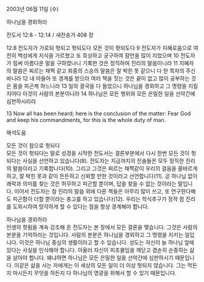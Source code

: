 2003년 06월 11일 (수)

하나님을 경외하라



전도서 12:8 - 12:14 / 새찬송가 408 장


12:8 전도자가 가로되 헛되고 헛되도다 모든 것이 헛되도다 
9 전도자가 지혜로움으로 여전히 백성에게 지식을 가르쳤고 또 묵상하고 궁구하여 잠언을 많이 지었으며 
10 전도자가 힘써 아름다운 말을 구하였나니 기록한 것은 정직하여 진리의 말씀이니라 
11 지혜자의 말씀은 찌르는 채찍 같고 회중의 스승의 말씀은 잘 박힌 못 같으니 다 한 목자의 주신 바니라 
12 내 아들아 또 경계를 받으라 여러 책을 짓는 것은 끝이 없고 많이 공부하는 것은 몸을 피곤케 하느니라 
13 일의 결국을 다 들었으니 하나님을 경외하고 그 명령을 지킬지어다 이것이 사람의 본분이니라 
14 하나님은 모든 행위와 모든 은밀한 일을 선악간에 심판하시리라

13 Now all has been heard; here is the conclusion of the matter: Fear God and keep his commandments, for this is the whole duty of man.

해석도움





모든 것이 참으로 헛되다   
모든 것이 헛되다는 말로 성경을 시작한 전도서는 결론부분에서 다시 한번 모든 것이 헛되다는 사실을 선언하고 있습니다(8). 
전도자는 지금까지의 진술들은 모두 정직한 진리의 말씀이라고 기록합니다(10). 그리고 그것은 찌르는 채찍같이 우리의 걸음을 올바르게 하고, 잘 박힌 못과 같이 든든하고 신뢰할 만한 것이라고 선언합니다(11). 곧 하나님 없이 쾌락과 의미를 찾는 것은 허무하고 피곤할 뿐이며, 답을 찾을 수 없는 것이라는 말입니다. 이어서 전도자는 참 진리의 말씀 외에 다른 책들은 아무리 많이 쓰고, 또 연구한다해도 피곤함이 더할 뿐이라는 충고를 하고 있습니다(12). 우리는 학식추구가 정작 참 진리를 도외시하여 망각하게 할 수 있다는 점을 항상 경계해야 합니다. 

하나님을 경외하라  
인생의 헛됨을 계속 강조해 온 전도자는 본 장에서 모든 결론을 맺습니다. 그것은 사람의 본분을 기억하라는 것입니다. 사람의 본분은 하나님을 경외하고 그 명령을 지키는 일입니다. 이것은 하나님 중심의 생활이라고 할 수 있습니다. 성도는 자신이 늘 하나님 앞에 있다는 사실을 인식해야 합니다. 아울러 자신이 피조물임을 깨닫고 겸손히 순종하는 삶을 살아야 합니다. 왜냐하면 하나님은 모든 은밀한 일을 선악간에 심판하시기 때문입니다. 이같은 삶을 사는 자에게는 이 세상의 모든 일이 더 이상 헛되지 않습니다. 그는 먹든지 마시든지 무엇을 하든지 다 하나님의 영광을 위해서 할 수 있기 때문입니다.